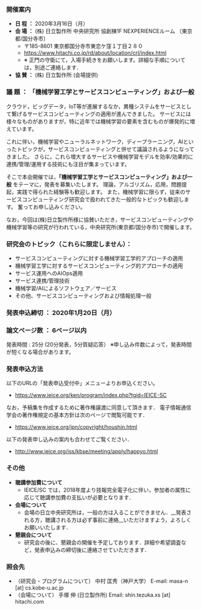 
### 開催案内

- __日 程 ：__ 2020年3月16日（月）
- __会 場 ：__ (株) 日立製作所 中央研究所 協創棟1F NEXPERIENCEルーム （東京都/国分寺市）
	- 〒185-8601 東京都国分寺市東恋ケ窪１丁目２８０
	- https://www.hitachi.co.jp/rd/about/location/crl/index.html
	- ※ 正門の守衛にて，入場手続きをお願いします。詳細な手順については，別途ご連絡します．
- __協 賛 ：__ (株) 日立製作所 (会場提供)


### 議 題 ： 「機械学習工学とサービスコンピューティング」および一般

クラウド，ビッグデータ，IoT等が進展するなか，異種システムをサービスとして繋げるサービスコンピューティングの適用が進んできました。
サービスには様々なものがありますが，特に近年では機械学習の要素を含むものが爆発的に増えています。

これに伴い，機械学習やニューラルネットワーク，ディープラーニング，AIといったトピックが，サービスコンピューティングと併せて議論されるようになってきました。
さらに，これら増大するサービスや機械学習モデルを効率/効果的に連携/管理/運用する技術にも注目が集まっています。

そこで本会開催では，__「機械学習工学とサービスコンピューティング」および一般__ をテーマに，発表を募集いたします。
理論，アルゴリズム，応用，問題提起，実践で得られた経験等も歓迎します。
また，機械学習に限らず，従来のサービスコンピューティング研究会で扱われてきた一般的なトピックも歓迎します。
奮ってお申し込みください。

なお，今回は(株)日立製作所様に協賛いただき，サービスコンピューティングや機械学習等の研究が行われている，中央研究所(東京都/国分寺市)で開催します。

### 研究会のトピック（これらに限定しません）：
- サービスコンピューティングに対する機械学習工学的アプローチの適用
- 機械学習工学に対するサービスコンピューティング的アプローチの適用
- サービス運用へのAIOps適用
- サービス連携/管理技術
- 機械学習/AIによるソフトウェア／サービス
- その他、サービスコンピューティングおよび情報処理一般

### 発表申込締切 ： 2020年1月20日（月）

### 論文ページ数 ： 6ページ以内

発表時間 : 25分 (20分発表，5分質疑応答）
※申し込み件数によって，発表時間が短くなる場合があります。

### 発表申込方法
以下のURLの「発表申込受付中」メニューよりお申込ください。
- https://www.ieice.org/ken/program/index.php?tgid=IEICE-SC

なお，予稿集を作成するために著作権譲渡に同意して頂きます．
電子情報通信学会の著作権規定の基本方針は次のページで閲覧可能です．
- https://www.ieice.org/jpn/copyright/houshin.html

以下の発表申し込みの案内も合わせてご覧ください．
- http://www.ieice.org/iss/kbse/meeting/apply/happyo.html


### その他
- __聴講参加費について__
	- IEICE/SC では，2018年度より技報完全電子化に伴い，参加者の属性に応じて聴講参加費の支払いが必要となります．
- __会場について__
	- 会場の日立中央研究所は，一般の方は入ることができません．__発表される方，聴講される方は必ず事前に連絡__いただけますよう，よろしくお願いいたします．
- __懇親会について__
	- 研究会の後に、懇親会の開催を予定しております．詳細や希望調査など，発表申込みの締切後に連絡させていただきます．

### 照会先
- （研究会・プログラムについて） 中村 匡秀（神戸大学） E-mail: masa-n [at] cs.kobe-u.ac.jp
- （会場について） 手塚 伸 (日立製作所) Email: shin.tezuka.xs [at] hitachi.com




